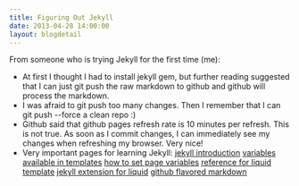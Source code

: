 ```yaml
---
title: Figuring Out Jekyll
date: 2013-04-28 14:00:00
layout: blogdetail
---
```


From someone who is trying Jekyll for the first time (me):
* At first I thought I had to install jekyll gem, but further reading suggested that I can just git push the raw markdown to github and github will process the markdown.
* I was afraid to git push too many changes. Then I remember that I can git push --force a clean repo :)
* Github said that github pages refresh rate is 10 minutes per refresh. This is not true. As soon as I commit changes, I can immediately see my changes when refreshing my browser. Very nice!
* Very important pages for learning Jekyll:
    [jekyll introduction](http://jekyllbootstrap.com/lessons/jekyll-introduction.html)
    [variables available in templates](https://github.com/mojombo/jekyll/wiki/Template-Data)
    [how to set page variables](https://github.com/mojombo/jekyll/wiki/YAML-Front-Matter)
    [reference for liquid template](https://github.com/shopify/liquid/wiki/liquid-for-designers)
    [jekyll extension for liquid](https://github.com/mojombo/jekyll/wiki/Liquid-Extensions)
    [github flavored markdown](https://help.github.com/articles/github-flavored-markdown)
